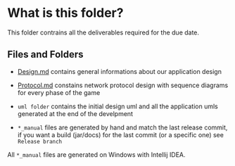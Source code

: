 # What is this folder?

This folder contrains all the deliverables required for the due date.

## Files and Folders
- [Design.md](design.md) contains general informations about our application design

- [Protocol.md](protocol.md) constains network protocol design with sequence diagrams for every phase of the game

- `uml folder` contains the initial design uml and all the application umls generated at the end of the develpment

- `*_manual` files are generated by hand and match the last release commit, if you want a build (jar/docs) for the last commit (or a specific one) see `Release branch`

All `*_manual` files are generated on Windows with Intellij IDEA.
